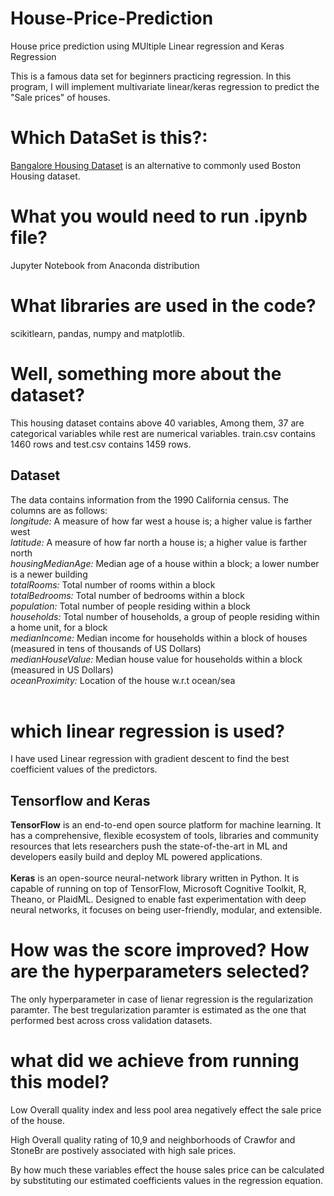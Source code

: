 # House-Price-Prediction
House price prediction using MUltiple Linear regression and Keras Regression

This is a famous data set for beginners practicing regression. In this program, I will implement multivariate linear/keras regression to predict the "Sale prices" of houses.

# Which DataSet is this?:
[Bangalore Housing Dataset](https://www.kaggle.com/amitabhajoy/bengaluru-house-price-data) is an alternative to commonly used Boston Housing dataset.


# What you would need to run .ipynb file?
Jupyter Notebook from Anaconda distribution

# What libraries are used in the code?
scikitlearn, pandas, numpy and matplotlib.

# Well, something more about the dataset?
This housing dataset contains above 40 variables, Among them, 37 are categorical variables while rest are numerical variables.
train.csv contains 1460 rows and test.csv contains 1459 rows.

## Dataset

The data contains information from the 1990 California census. The columns are as follows:<br />
*longitude:* A measure of how far west a house is; a higher value is farther west<br />
*latitude:* A measure of how far north a house is; a higher value is farther north<br />
*housingMedianAge:* Median age of a house within a block; a lower number is a newer building<br />
*totalRooms:* Total number of rooms within a block<br />
*totalBedrooms:* Total number of bedrooms within a block<br />
*population:* Total number of people residing within a block<br />
*households:* Total number of households, a group of people residing within a home unit, for a block<br />
*medianIncome:* Median income for households within a block of houses (measured in tens of thousands of US Dollars)<br />
*medianHouseValue:* Median house value for households within a block (measured in US Dollars)<br />
*oceanProximity:* Location of the house w.r.t ocean/sea<br /><br />

# which linear regression is used?
I have used Linear regression with gradient descent to find the best coefficient values of the predictors.

## Tensorflow and Keras
**TensorFlow** is an end-to-end open source platform for machine learning. It has a comprehensive, flexible ecosystem of tools, libraries and community resources that lets researchers push the state-of-the-art in ML and developers easily build and deploy ML powered applications.<br /><br />
**Keras** is an open-source neural-network library written in Python. It is capable of running on top of TensorFlow, Microsoft Cognitive Toolkit, R, Theano, or PlaidML. Designed to enable fast experimentation with deep neural networks, it focuses on being user-friendly, modular, and extensible.

# How was the score improved? How are the hyperparameters selected?

The only hyperparameter in case of lienar regression is the regularization paramter. 
The best tregularization paramter is estimated as the one that performed best across cross validation datasets.


# what did we achieve from running this model?

Low Overall quality index and less pool area negatively effect the sale price of the house.

High Overall quality rating of 10,9 and neighborhoods of Crawfor and StoneBr are postively associated with high sale prices.

By how much these variables effect the house sales price can be calculated by substituting our estimated coefficients values in the regression equation.

